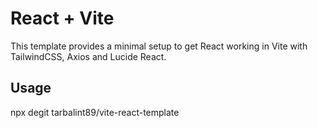# React + Vite

This template provides a minimal setup to get React working in Vite with TailwindCSS, Axios and Lucide React.

## Usage
npx degit tarbalint89/vite-react-template
